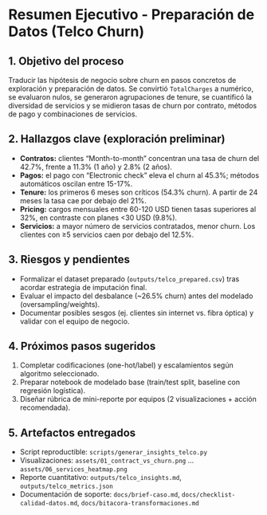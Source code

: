 # Resumen Ejecutivo - Preparación de Datos (Telco Churn)

## 1. Objetivo del proceso
Traducir las hipótesis de negocio sobre churn en pasos concretos de exploración y preparación de datos. Se convirtió `TotalCharges` a numérico, se evaluaron nulos, se generaron agrupaciones de tenure, se cuantificó la diversidad de servicios y se midieron tasas de churn por contrato, métodos de pago y combinaciones de servicios.

## 2. Hallazgos clave (exploración preliminar)
- **Contratos:** clientes “Month-to-month” concentran una tasa de churn del 42.7%, frente a 11.3% (1 año) y 2.8% (2 años).
- **Pagos:** el pago con “Electronic check” eleva el churn al 45.3%; métodos automáticos oscilan entre 15-17%.
- **Tenure:** los primeros 6 meses son críticos (54.3% churn). A partir de 24 meses la tasa cae por debajo del 21%.
- **Pricing:** cargos mensuales entre 60-120 USD tienen tasas superiores al 32%, en contraste con planes <30 USD (9.8%).
- **Servicios:** a mayor número de servicios contratados, menor churn. Los clientes con ≥5 servicios caen por debajo del 12.5%.

## 3. Riesgos y pendientes
- Formalizar el dataset preparado (`outputs/telco_prepared.csv`) tras acordar estrategia de imputación final.
- Evaluar el impacto del desbalance (~26.5% churn) antes del modelado (oversampling/weights).
- Documentar posibles sesgos (ej. clientes sin internet vs. fibra óptica) y validar con el equipo de negocio.

## 4. Próximos pasos sugeridos
1. Completar codificaciones (one-hot/label) y escalamientos según algoritmo seleccionado.
2. Preparar notebook de modelado base (train/test split, baseline con regresión logística).
3. Diseñar rúbrica de mini-reporte por equipos (2 visualizaciones + acción recomendada).

## 5. Artefactos entregados
- Script reproductible: `scripts/generar_insights_telco.py`
- Visualizaciones: `assets/01_contract_vs_churn.png` … `assets/06_services_heatmap.png`
- Reporte cuantitativo: `outputs/telco_insights.md`, `outputs/telco_metrics.json`
- Documentación de soporte: `docs/brief-caso.md`, `docs/checklist-calidad-datos.md`, `docs/bitacora-transformaciones.md`
